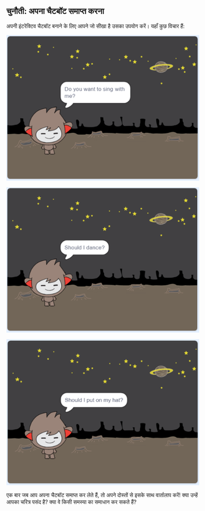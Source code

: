 ## चुनौती: अपना चैटबॉट समाप्त करना

अपनी इंटरेक्टिव चैटबॉट बनाने के लिए आपने जो सीखा है उसका उपयोग करें। यहाँ कुछ विचार हैं:

![चैटबॉट विचार](images/chatbot-ideas1.png)

![चैटबॉट विचार](images/chatbot-ideas2.png)

![चैटबॉट विचार](images/chatbot-ideas3.png)

एक बार जब आप अपना चैटबॉट समाप्त कर लेते हैं, तो अपने दोस्तों से इसके साथ वार्तालाप करें! क्या उन्हें आपका चरित्र पसंद है? क्या वे किसी समस्या का समाधान कर सकते हैं?